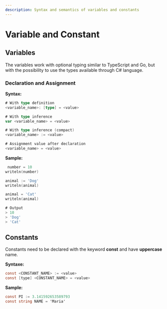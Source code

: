 ```yaml
---
description: Syntax and semantics of variables and constants
---
```


# Variable and Constant

## Variables

The variables work with optional typing similar to TypeScript and Go, but with the possibility to use the types available through C# language.

### Declaration and Assignment

&#x20;**Syntax:**

```go
# With type definition
<variable_name>: [type] = <value>

# With type inference
var <variable_name> = <value>

# With type inference (compact)
<variable_name> := <value>

# Assignment value after declaration
<variable_name> = <value>
```

**Sample:**

```go
 number = 10
writeln(number)

animal := 'Dog'
writeln(animal)

animal = 'Cat'
writeln(animal)

# Output
> 10
> 'Dog'
> 'Cat'
```

## Constants

Constants need to be declared with the keyword **const** and have **uppercase** name.

**Syntaxe:**

```csharp
const <CONSTANT_NAME> := <value>
const [type] <CONSTANT_NAME> = <value>
```

**Sample:**

```csharp
const PI := 3.141592653589793
const string NAME = 'Maria'
```
